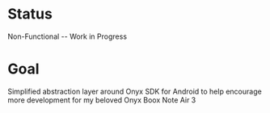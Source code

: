 # Status
Non-Functional -- Work in Progress

# Goal
Simplified abstraction layer around Onyx SDK for Android to help encourage more development for my beloved Onyx Boox Note Air 3
